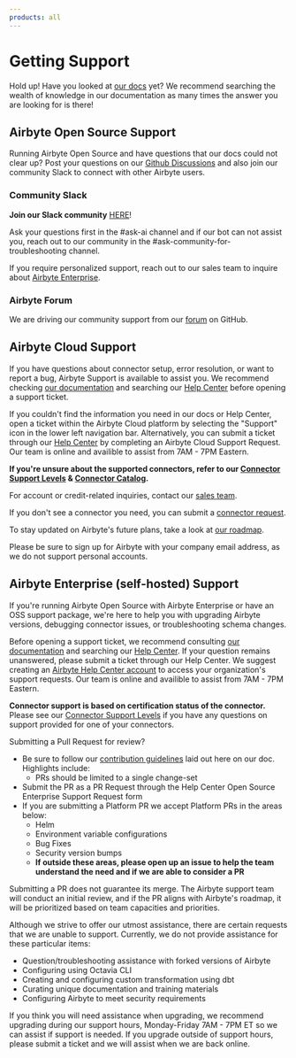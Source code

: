 ```yaml
---
products: all
---
```

# Getting Support
Hold up! Have you looked at [our docs](https://docs.airbyte.com/) yet? We recommend searching the wealth of knowledge in our documentation as many times the answer you are looking for is there!
## Airbyte Open Source Support
Running Airbyte Open Source and have questions that our docs could not clear up? Post your questions on our [Github Discussions](https://github.com/airbytehq/airbyte/discussions?_gl=1*70s0c6*_ga*MTc1OTkyOTYzNi4xNjQxMjQyMjA0*_ga_HDBMVFQGBH*MTY4OTY5MDQyOC4zNDEuMC4xNjg5NjkwNDI4LjAuMC4w) and also join our community Slack to connect with other Airbyte users.
### Community Slack
**Join our Slack community** [HERE](https://slack.airbyte.com/?_gl=1*1h8mjfe*_gcl_au*MTc4MjAxMDQzOS4xNjgyOTczMDYy*_ga*MTc1OTkyOTYzNi4xNjQxMjQyMjA0*_ga_HDBMVFQGBH*MTY4Nzg4OTQ4MC4zMjUuMS4xNjg3ODkwMjE1LjAuMC4w&_ga=2.58571491.813788522.1687789276-1759929636.1641242204)!

Ask your questions first in the #ask-ai channel and if our bot can not assist you, reach out to our community in the #ask-community-for-troubleshooting channel.

If you require personalized support, reach out to our sales team to inquire about [Airbyte Enterprise](https://airbyte.com/airbyte-enterprise).
### Airbyte Forum
We are driving our community support from our [forum](https://github.com/airbytehq/airbyte/discussions) on GitHub.
## Airbyte Cloud Support
If you have questions about connector setup, error resolution, or want to report a bug, Airbyte Support is available to assist you. We recommend checking [our documentation](https://docs.airbyte.com/) and searching our [Help Center](https://support.airbyte.com/hc/en-us) before opening a support ticket.

If you couldn't find the information you need in our docs or Help Center, open a ticket within the Airbyte Cloud platform by selecting the "Support" icon in the lower left navigation bar. Alternatively, you can submit a ticket through our [Help Center](https://support.airbyte.com/hc/en-us) by completing an Airbyte Cloud Support Request. Our team is online and availible to assist from 7AM - 7PM Eastern.

**If you're unsure about the supported connectors, refer to our [Connector Support Levels](https://docs.airbyte.com/project-overview/product-support-levels/) & [Connector Catalog](https://docs.airbyte.com/integrations/).**

For account or credit-related inquiries, contact our [sales team](https://airbyte.com/talk-to-sales).

If you don't see a connector you need, you can submit a [connector request](https://airbyte.com/connector-requests).

To stay updated on Airbyte's future plans, take a look at [our roadmap](https://github.com/orgs/airbytehq/projects/37/views/1).

Please be sure to sign up for Airbyte with your company email address, as we do not support personal accounts.
## Airbyte Enterprise (self-hosted) Support
If you're running Airbyte Open Source with Airbyte Enterprise or have an OSS support package, we're here to help you with upgrading Airbyte versions, debugging connector issues, or troubleshooting schema changes.

Before opening a support ticket, we recommend consulting [our documentation](https://docs.airbyte.com/) and searching our [Help Center](https://support.airbyte.com/hc/en-us). If your question remains unanswered, please submit a ticket through our Help Center. We suggest creating an [Airbyte Help Center account](https://airbyte1416.zendesk.com/auth/v2/login/signin?return_to=https%3A%2F%2Fsupport.airbyte.com%2Fhc%2Fen-us&theme=hc&locale=en-us&brand_id=15365055240347&auth_origin=15365055240347%2Ctrue%2Ctrue) to access your organization's support requests. Our team is online and availible to assist from 7AM - 7PM Eastern.

**Connector support is based on certification status of the connector.** Please see our [Connector Support Levels](https://docs.airbyte.com/project-overview/product-support-levels) if you have any questions on support provided for one of your connectors.

Submitting a Pull Request for review?
- Be sure to follow our [contribution guidelines](https://docs.airbyte.com/contributing-to-airbyte/) laid out here on our doc. Highlights include:
  - PRs should be limited to a single change-set
- Submit the PR as a PR Request through the Help Center Open Source Enterprise Support Request form
- If you are submitting a Platform PR we accept Platform PRs in the areas below:
  - Helm
  - Environment variable configurations
  - Bug Fixes
  - Security version bumps
  - **If outside these areas, please open up an issue to help the team understand the need and if we are able to consider a PR**

Submitting a PR does not guarantee its merge. The Airbyte support team will conduct an initial review, and if the PR aligns with Airbyte's roadmap, it will be prioritized based on team capacities and priorities.

Although we strive to offer our utmost assistance, there are certain requests that we are unable to support. Currently, we do not provide assistance for these particular items:
- Question/troubleshooting assistance with forked versions of Airbyte
- Configuring using Octavia CLI
- Creating and configuring custom transformation using dbt
- Curating unique documentation and training materials
- Configuring Airbyte to meet security requirements

If you think you will need assistance when upgrading, we recommend upgrading during our support hours, Monday-Friday 7AM - 7PM ET so we can assist if support is needed. If you upgrade outside of support hours, please submit a ticket and we will assist when we are back online.
